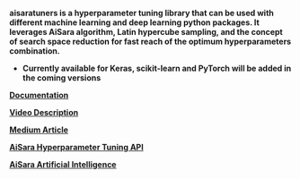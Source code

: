 **aisaratuners is a hyperparameter tuning library that can be used with different machine learning and deep learning python packages. It leverages AiSara algorithm, Latin hypercube sampling, and the concept of search space reduction for fast reach of the optimum hyperparameters combination.**

* **Currently available for Keras, scikit-learn and  PyTorch will be added in the coming versions**

**[Documentation](https://github.com/aisara-hub/aisaratuners/blob/master/docs/user%20guide.md)**

**[Video Description](https://www.youtube.com/watch?v=pFuyb7q28vg&t=24s&ab_channel=AiSaraEnquiry)**

**[Medium Article](https://aisaradeepwadi.medium.com/advance-keras-hyperparameter-tuning-with-aisaratuners-library-78c488ab4d6a)**

**[AiSara Hyperparameter Tuning API](https://rapidapi.com/aisara-technology-aisara-technology-default/api/aisara-hyperparameter-tuning)**

**[AiSara Artificial Intelligence](https://www.aisara.ai/)** 

